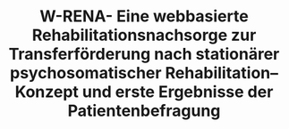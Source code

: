 --- 
abstract: '' 
authors: 
 - T Tarnowski
 -  D Ebert
 -  A Dippel
 -  B Sieland
 -  M Berking
doi: '' 
featured: false 
publication: '*Deutsche Rentenversicherung Bund, Hrsg. Tagungsband,„Innovation in der …*, 1' 
publication_short: '' 
publishDate: '2009-01-01' 
title: 'W-RENA- Eine webbasierte Rehabilitationsnachsorge zur Transferförderung nach stationärer psychosomatischer Rehabilitation–Konzept und erste Ergebnisse der Patientenbefragung' 
url_code: '' 
url_dataset: '' 
url_pdf: '' 
url_poster: '' 
url_project: '' 
url_slides: '' 
url_source: '' 
url_video: '' 
---